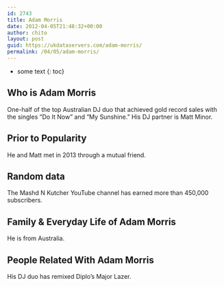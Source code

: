 ```yaml
---
id: 2743
title: Adam Morris
date: 2012-04-05T21:48:32+00:00
author: chito
layout: post
guid: https://ukdataservers.com/adam-morris/
permalink: /04/05/adam-morris/
---
```


* some text
{: toc}


## Who is  Adam Morris
                  
                  
                  
One-half of the top Australian DJ duo that achieved gold record sales with the singles &#8220;Do It Now&#8221; and &#8220;My Sunshine.&#8221; His DJ partner is Matt Minor. 
                  
                
                
                
## Prior to Popularity 
                  
                  
                  
He and Matt met in 2013 through a mutual friend. 
                  
                
                
                
## Random data 
                  
                  
                  
The Mashd N Kutcher YouTube channel has earned more than 450,000 subscribers. 
                  
                
                
                
## Family & Everyday Life of Adam Morris
                  
                  
                  
He is from Australia. 
                  
                
                
                
## People Related With  Adam Morris
                  
                  
                  
His DJ duo has remixed Diplo&#8217;s Major Lazer. 
                  
                
              
            
          
          
          
    
    
  
